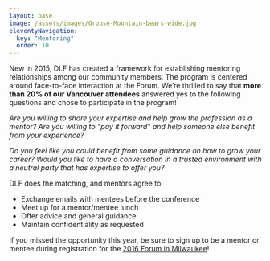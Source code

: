 ```yaml
---
layout: base
image: /assets/images/Grouse-Mountain-bears-wide.jpg
eleventyNavigation:
  key: "Mentoring"
  order: 10
---
```


New in 2015, DLF has created a framework for establishing mentoring relationships among our community members. The program is centered around face-to-face interaction at the Forum. We’re thrilled to say that **more than 20% of our Vancouver attendees** answered yes to the following questions and chose to participate in the program!

_Are you willing to share your expertise and help grow the profession as a mentor? Are you willing to “pay it forward” and help someone else benefit from your experience?_

_Do you feel like you could benefit from some guidance on how to grow your career? Would you like to have a conversation in a trusted environment with a neutral party that has expertise to offer you?_

DLF does the matching, and mentors agree to:

*   Exchange emails with mentees before the conference
*   Meet up for a mentor/mentee lunch
*   Offer advice and general guidance
*   Maintain confidentiality as requested

If you missed the opportunity this year, be sure to sign up to be a mentor or mentee during registration for the [2016 Forum in Milwaukee](https://forum2016.diglib.org)!